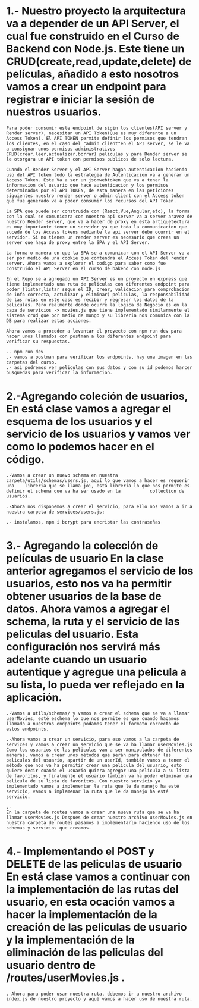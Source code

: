 # 1.- Nuestro proyecto la arquitectura va a depender de un API Server, el cual fue construido en el Curso de Backend con Node.js. Este tiene un CRUD(create,read,update,delete) de películas, añadido a esto nosotros vamos a crear un endpoint para registrar e iniciar la sesión de nuestros usuarios.

    Para poder consumir este endpoint de sigin los clientes(API server y Render server), necesitan un API Token(Que es muy diferente a un Access Token). El API TOKEN permite definir los permisos que tendran los clientes, en el caso del "admin client"en el API server, se le va a consignar unos permisos administrativos CRUD(crear,leer,actualizar,borrar) peliculas y para Render server se le otorgara un API token con permisos publicos de solo lectura.

    Cuando el Render Server y el API Server hagan autenticacion haciendo uso del API token todo la estrategia de Autenticacion va a generar un Access Token. Este Va a ser un jsonwebtoken que va a tener la informacion del usuario que hace autenticacion y los permisos determinados por el API TOKEN, de esta manera en las peticiones siguientes nuestro render server o admin client con el Access token que fue generado va a poder consumir los recursos del API Token.

    La SPA que puede ser construida con (React,Vue,Angular,etc), la forma con la cual se comunicara con nuestro api server va a server aravez de nuestro Render server, que va a hacer de proxy en esta artiquetectura es muy inportante tener un servidor ya que toda la communicacion que sucede de los Access tokens mediante la api server debe ocurrir en el servidor. Si no tienes un render server es necesario que crees un server que haga de proxy entre la SPA y el API Server.

    La forma o manera en que la SPA se a comunicar con el API Server va a ser por medio de una cookie que contendra el Access Token del render server. Ahora vamos a explorar el codigo para saber como fue construido el API Server en el curso de bakend con node.js

    En el Repo se a agregado un API Server es un proyecto en express que tiene implementado una ruta de peliculas con diferentes endpoint para poder (listar,listar segun el ID, crear, validacion para comprobacion de info correcta, actulizar y eliminar) peliculas, la responsabilidad de las rutas en este caso es recibir y regresar los datos de la peliculas. Pero realmente donde ocurre la logica de Negocio es en la capa de servicios -> movies.js que tiene implementado similarmente el sistema crud que por medio de mongo y su libreria nos comunica con la DB para realizar estas acciones.

    Ahora vamos a proceder a levantar el proyecto con npm run dev para hacer unos llamados con postman a los diferentes endpoint para verificar su respuestas.

    .- npm run dev
    .- vamos a postman para verificar los endpoints, hay una imagen en las carpetas del curso.
    .- asi podremos ver peliculas con sus datos y con su id podemos harcer busquedas para verificar la informacion.

# 2.-Agregando coleción de usuarios, En está clase vamos a agregar el esquema de los usuarios y el servicio de los usuarios y vamos ver como lo podemos hacer en el código.

    .-Vamos a crear un nuevo schema en nuestra carpeta/utils/schemas/users.js, aquí lo que vamos a hacer es requerir una    librería que se llama joi, está librería lo que nos permite es definir el schema que va ha ser usado en la           collection de usuarios.

    .-Ahora nos disponemos a crear el servicio, para ello nos vamos a ir a nuestra carpeta de services/users.js;

    .- instalamos, npm i bcrypt para encriptar las contraseñas

# 3.- Agregando la colección de películas de usuario En la clase anterior agregamos el servicio de los usuarios, esto nos va ha permitir obtener usuarios de la base de datos. Ahora vamos a agregar el schema, la ruta y el servicio de las peliculas del usuario. Esta configuración nos servirá más adelante cuando un usuario autentique y agregue una pelicula a su lista, lo pueda ver reflejado en la aplicación.

    .-Vamos a utils/schemas/ y vamos a crear el schema que se va a llamar userMovies, esté eschema lo que nos permite es que cuando hagamos llamado a nuestros endpoints podamos tener el formato correcto de estos endpoints.

    .-Ahora vamos a crear un servicio, para eso vamos a la carpeta de services y vamos a crear un servicio que se va ha llamar userMovies.js Como los usuarios de las peliculas van a ser manipulados de diferentes maneras, vamos a crear unos métodos que serán para obtener las peliculas del usuario, apartir de un userId, también vamos a tener el método que nos va ha permitir crear una pelicula del usuario, esto quiere decir cuando el usuario quiera agregar una pelicula a su lista de favoritos, y finalmente el usuario también va ha poder eliminar una pelicula de su lista de favoritos. Con nuestro servicio ya implementado vamos a implementar la ruta que le da manejo ha esté servicio, vamos a implemenar la ruta que le da manejo ha esté servicio.

    .-
    En la carpeta de routes vamos a crear una nueva ruta que se va ha llamar userMovies.js Despues de crear nuestro archivo userMovies.js en nuestra carpeta de routes pasamos a implementarlo haciendo uso de los schemas y servicios que creamos.

# 4.- Implementando el POST y DELETE de las peliculas de usuario En está clase vamos a continuar con la implementación de las rutas del usuario, en esta ocación vamos a hacer la implementación de la creación de las peliculas de usuario y la implementación de la eliminación de las peliculas del usuario dentro de /routes/userMovies.js .

    .-Ahora para poder usar nuestra ruta, debemos ir a nuestro archivo index.js de nuestro proyecto y aquí vamos a hacer uso de nuestra ruta.
